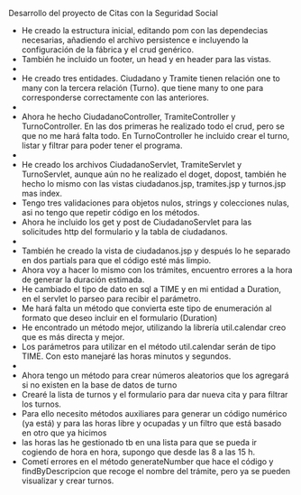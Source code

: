 Desarrollo del proyecto de Citas con la Seguridad Social

- He creado la estructura inicial, editando pom con las dependecias necesarias, 
añadiendo el archivo persistence e incluyendo la configuración de la fábrica y el crud genérico.
- También he incluido un footer, un head y en header para las vistas.
- 
- He creado tres entidades. Ciudadano y Tramite tienen relación one to many con la tercera relación (Turno).
que tiene many to one para corresponderse correctamente con las anteriores.
- 
- Ahora he hecho CiudadanoController, TramiteController y TurnoController. En las dos primeras he realizado todo el crud, 
pero se que no me hará falta todo. En TurnoController he incluido crear el turno, listar y filtrar para poder tener el programa.
- 
- He creado los archivos CiudadanoServlet, TramiteServlet y TurnoServlet, aunque aún no he realizado el doget, dopost,
también he hecho lo mismo con las vistas ciudadanos.jsp, tramites.jsp y turnos.jsp mas index.
- Tengo tres validaciones para objetos nulos, strings y colecciones nulas, asi no tengo que repetir código en los métodos.
- Ahora he incluido los get y post de CiudadanoServlet para las solicitudes http del formulario y la tabla de ciudadanos.
- 
- También he creado la vista de ciudadanos.jsp y después lo he separado en dos partials para que el código esté más limpio.
- Ahora voy a hacer lo mismo con los trámites, encuentro errores a la hora de generar la duración estimada. 
- He cambiado el tipo de dato en sql a TIME y en mi entidad a Duration, en el servlet lo parseo para recibir el parámetro.
- Me hará falta un método que convierta este tipo de enumeración al formato que deseo incluir en el formulario (Duration)
- He encontrado un método mejor, utilizando la librería util.calendar creo que es más directa y mejor. 
- Los parámetros para utilizar en el método util.calendar serán de tipo TIME. Con esto manejaré las horas minutos y segundos.
- 
- Ahora tengo un método para crear números aleatorios que los agregará si no existen en la base de datos de turno
- Crearé la lista de turnos y el formulario para dar nueva cita y para filtrar los turnos.
- Para ello necesito métodos auxiliares para generar un código numérico (ya está) y para las horas libre y ocupadas y un filtro que está basado en otro que ya hicimos
- las horas las he gestionado tb en una lista para que se pueda ir cogiendo de hora en hora, supongo que desde las 8 a las 15 h.
- Cometí errores en el método generateNumber que hace el código y findByDescripcion que recoge el nombre del trámite, pero ya se pueden visualizar y crear turnos.
